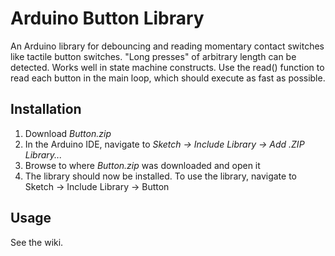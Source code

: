 # Arduino Button Library

An Arduino library for debouncing and reading momentary contact switches like tactile button switches.  "Long presses" of arbitrary length can be detected. Works well in state machine constructs.  Use the read() function to read each button in the main loop, which should execute as fast as possible.

## Installation

1. Download _Button.zip_
2. In the Arduino IDE, navigate to _Sketch → Include Library → Add .ZIP Library..._
3. Browse to where _Button.zip_ was downloaded and open it
4. The library should now be installed. To use the library, navigate to Sketch → Include Library → Button

## Usage

See the wiki.

